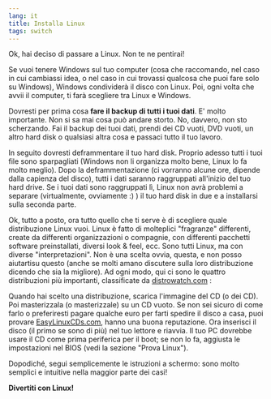 ```yaml
---
lang: it
title: Installa Linux
tags: switch
---
```


Ok, hai deciso di passare a Linux. Non te ne pentirai!

Se vuoi tenere Windows sul tuo computer (cosa che raccomando, nel caso 
in cui cambiassi idea, o nel caso in cui trovassi qualcosa che puoi fare 
solo su Windows), Windows condividerà il disco con Linux. Poi, ogni volta 
che avvii il computer, ti farà scegliere tra Linux e Windows.

Dovresti per prima cosa <b>fare il backup di tutti i tuoi dati</b>. 
E' molto importante. Non si sa mai cosa può andare storto. No, davvero, 
non sto scherzando. Fai il backup dei tuoi dati, prendi dei CD vuoti, 
DVD vuoti, un altro hard disk o qualsiasi altra cosa e passaci tutto il 
tuo lavoro.

In seguito dovresti deframmentare il tuo hard disk. Proprio adesso 
tutti i tuoi file sono sparpagliati (Windows non li organizza molto bene, 
Linux lo fa molto meglio). Dopo la deframmentazione (ci vorranno alcune ore, 
dipende dalla capienza del disco), tutti i dati saranno raggruppati all'inizio 
del tuo hard drive. Se i tuoi dati sono raggruppati lì, Linux non avrà 
problemi a separare (virtualmente, ovviamente :) ) il tuo hard disk in 
due e a installarsi sulla seconda parte.

Ok, tutto a posto, ora tutto quello che ti serve è di scegliere 
quale distribuzione Linux vuoi. Linux è fatto di molteplici "fragranze" 
differenti, create da differenti organizzazioni o compagnie, con differenti 
pacchetti software preinstallati, diversi look & feel, ecc. Sono tutti 
Linux, ma con diverse "interpretazioni". Non è una scelta ovvia, questa, e 
non posso aiutartisu questo (anche se molti amano discutere sulla loro 
distribuzione dicendo che sia la migliore). Ad ogni modo, qui ci sono 
le quattro distribuzioni più importanti, classificate da <a href="http://www.distrowatch.com">distrowatch.com</a> :

<? make_distros_table() ?>

Quando hai scelto una distribuzione, scarica l'immagine del CD (o dei CD). Poi masterizzala (o masterizzale) su un CD vuoto. Se non sei sicuro di come farlo o preferiresti pagare qualche euro per farti spedire il disco a casa, puoi provare <a href="http://www.easylinuxcds.com">EasyLinuxCDs.com</a>, hanno una buona reputazione. Ora inserisci il disco (il primo se sono di 
più) nel tuo lettore e riavvia. Il tuo PC dovrebbe usare il CD come prima 
periferica per il boot; se non lo fa, aggiusta le impostazioni nel BIOS (vedi 
la sezione "Prova Linux").

Dopodiché, segui semplicemente le istruzioni a schermo: sono molto semplici 
e intuitive nella maggior parte dei casi!

<b>Divertiti con Linux!</b>

